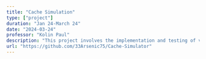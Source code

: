 ```yaml
---
title: "Cache Simulation"
type: ["project"]
duration: "Jan 24-March 24"
date: "2024-03-24"
professor: "Kolin Paul"
description: "This project involves the implementation and testing of various cache replacement strategies, including Least Recently Used (LRU) and First-In-First-Out (FIFO). The simulation was conducted on large datasets to evaluate the efficiency and performance of each strategy in managing memory and reducing cache misses. The results provide insights into the effectiveness of different cache management techniques for optimizing computational tasks."
url: "https://github.com/33Arsenic75/Cache-Simulator"
---
```

